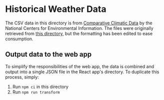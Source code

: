 # Historical Weather Data

The CSV data in this directory is from [Comparative Climatic Data](https://www.ncdc.noaa.gov/ghcn/comparative-climatic-data) by the National Centers for Environmental Information. The files were originally retrieved from [this directory](https://www1.ncdc.noaa.gov/pub/data/ccd-data/csv/), but the formatting has been edited to ease consumption.

## Output data to the web app

To simplify the responsibilities of the web app, the data is combined and output into a single JSON file in the React app's directory. To duplicate this process, simply:

1. Run `npm ci` in this directory
1. Run `npm run transform`

